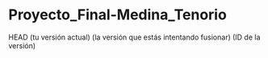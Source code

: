 # Proyecto_Final-Medina_Tenorio
HEAD
(tu versión actual)
(la versión que estás intentando fusionar)
(ID de la versión)
